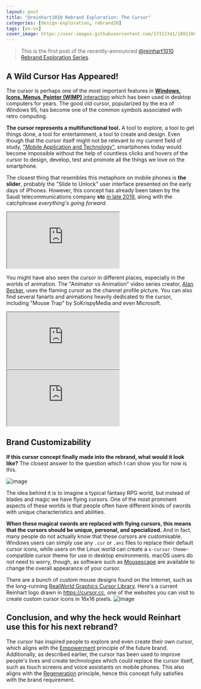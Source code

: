 ```yaml
---
layout: post
title: "@reinhart1010 Rebrand Exploration: The Cursor"
categories: [design-exploration, rebrand20]
tags: [en-us]
cover_image: https://user-images.githubusercontent.com/17312341/108116853-c2e08500-70ce-11eb-9f95-9697d5fe6b84.jpg
---
```

> This is the first post of the recently-announced [@reinhart1010 Rebrand Exploration Series](/posts/2021/02/14/introducing-the-reinhart1010-rebranding-exploration-series.html).

## A Wild Cursor Has Appeared!
The cursor is perhaps one of the most important features in [**Windows, Icons, Menus, Pointer (WIMP)** interaction](https://en.wikipedia.org/wiki/WIMP_(computing)) which has been used in desktop computers for years. The good old cursor, popularized by the era of Windows 95, has become one of the common symbols associated with retro computing.

**The cursor represents a multifunctional tool.** A tool to explore, a tool to get things done, a tool for entertainment, a tool to create and design. Even though that the cursor itself might not be relevant to my current field of study, ["Mobile Application and Technology"](https://curriculum.binus.ac.id/program/mobile-application-technology/), smartphones today would become impossible without the help of countless clicks and hovers of the cursor to design, develop, test and promote all the things we love on the smartphone.

The closest thing that resembles this metaphore on mobile phones is **the slider**, probably the "Slide to Unlock" user interface presented on the early days of iPhones. However, this concept has already been taken by the Saudi telecommunications company **stc** [in late 2019](https://www.stc.com.sa/wps/wcm/connect/english/stc/aboutSTC/brand), along with the catchphrase *everything's going forward*.

<iframe class="w-full h-300" src="https://www.youtube.com/embed/pqxw2g_3b8w" allow="accelerometer; autoplay; clipboard-write; encrypted-media; gyroscope; picture-in-picture"></iframe>

You might have also seen the cursor in different places, especially in the worlds of animation. The "Animator vs Animation" video series creator, [Alan Becker](https://www.youtube.com/user/noogai89), uses the flaming cursor as the channel profile picture. You can also find several fanarts and animations heavily dedicated to the cursor, including "Mouse Trap" by SoKrispyMedia and even Microsoft.

<iframe class="w-full h-300" src="https://www.youtube.com/embed/_rb31gBRaY8" allow="accelerometer; autoplay; clipboard-write; encrypted-media; gyroscope; picture-in-picture"></iframe>

<iframe class="w-full h-300" src="https://www.youtube.com/embed/GApEgSszb34" allow="accelerometer; autoplay; clipboard-write; encrypted-media; gyroscope; picture-in-picture"></iframe>

## Brand Customizability
**If this cursor concept finally made into the rebrand, what would it look like?** The closest answer to the question which I can show you for now is this.

![image](https://user-images.githubusercontent.com/17312341/108114960-12718180-70cc-11eb-8e3c-9da26e658c46.png)

The idea behind it is to imagine a typical fantasy RPG world, but instead of blades and magic we have flying cursors. One of the most prominent aspects of these worlds is that people often have different kinds of swords with unique characteristics and abilities.

**When these magical swords are replaced with flying cursors, this means that the cursors should be unique, personal, and specialized.** And in fact, many people do not actually know that these cursors are customisable. Windows users can simply use any `.cur` or `.ani` files to replace their default cursor icons, while users on the Linux world can create a `x-cursor-theme`-compatible cursor theme for use in desktop environments. macOS users do not need to worry, though, as software such as [Mousescape](https://github.com/alexzielenski/Mousecape) are available to change the overall appearance of your cursor.

There are a bunch of custom mouse designs found on the Internet, such as the long-running [RealWorld Graphics Cursor Library](http://www.rw-designer.com/gallery). Here's a current Reinhart logo drawn in <https://cursor.cc>, one of the websites you can visit to create custom cursor icons in 16x16 pixels.
![image](https://user-images.githubusercontent.com/17312341/107154315-ead03a00-69a4-11eb-8395-d37e330e4395.png)

## Conclusion, and why the heck would Reinhart use this for his next rebrand?

The cursor has inspired people to explore and even create their own cursor, which aligns with the [Empowerment](/posts/2021/02/14/introducing-the-reinhart1010-rebranding-exploration-series.html) principle of the future brand. Additionally, as described earlier, the cursor has been used to improve people's lives and create technologies which could replace the cursor itself, such as touch screens and voice assistants on mobile phones. This also aligns with the [Regeneration](/posts/2021/02/14/introducing-the-reinhart1010-rebranding-exploration-series.html) principle, hence this concept fully satisfies with the brand requirement.